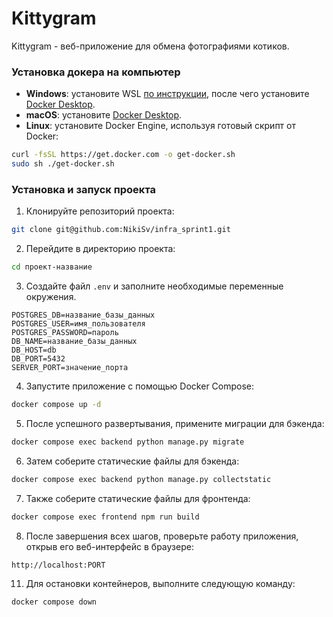# Kittygram

Kittygram - веб-приложение для обмена фотографиями котиков.

### Установка докера на компьютер
- **Windows**: установите WSL [по инструкции](https://www.docker.com/products/docker-desktop/), после чего установите [Docker Desktop](https://www.docker.com/products/docker-desktop/). 
- **macOS**: установите [Docker Desktop](https://www.docker.com/products/docker-desktop/). 
- **Linux**: установите Docker Engine, используя готовый скрипт от Docker:

```bash
curl -fsSL https://get.docker.com -o get-docker.sh
sudo sh ./get-docker.sh
```

### Установка и запуск проекта 

1. Клонируйте репозиторий проекта:

```bash
git clone git@github.com:NikiSv/infra_sprint1.git
```

2. Перейдите в директорию проекта:

```bash
cd проект-название
```

3. Создайте файл `.env` и заполните необходимые переменные окружения.

```
POSTGRES_DB=название_базы_данных
POSTGRES_USER=имя_пользователя
POSTGRES_PASSWORD=пароль
DB_NAME=название_базы_данных
DB_HOST=db
DB_PORT=5432
SERVER_PORT=значение_порта
```
4. Запустите приложение с помощью Docker Compose:

```bash
docker compose up -d
```
5. После успешного развертывания, примените миграции для бэкенда:

```bash
docker compose exec backend python manage.py migrate
```

6. Затем соберите статические файлы для бэкенда:

```bash
docker compose exec backend python manage.py collectstatic
```

7. Также соберите статические файлы для фронтенда:

```bash
docker compose exec frontend npm run build
```

8. После завершения всех шагов, проверьте работу приложения, открыв его веб-интерфейс в браузере:

```bash
http://localhost:PORT
```

11. Для остановки контейнеров, выполните следующую команду:

```bash
docker compose down
```
